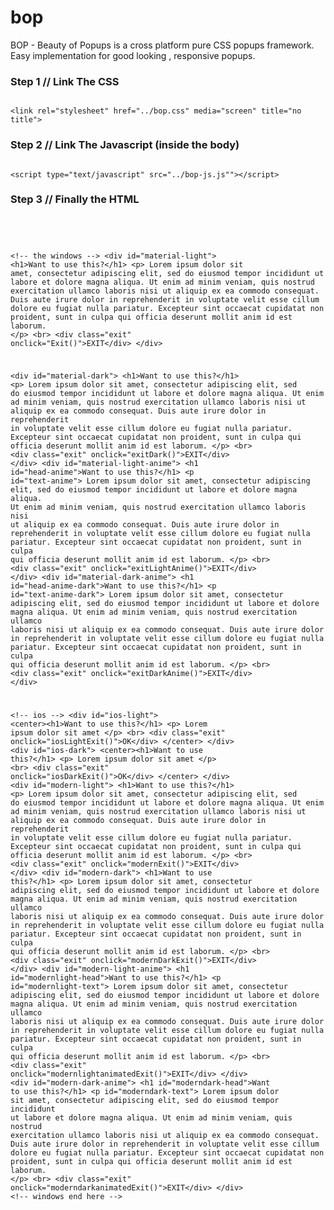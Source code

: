 # bop
BOP - Beauty of Popups is a cross platform pure CSS popups framework. Easy implementation for good looking , responsive popups.

<p>
<h3>Step 1 // Link The CSS</h3>
<code>
&#060;link rel="stylesheet" href="../bop.css" media="screen" title="no title"&#062;
</code>
<p>
<h3>Step 2 // Link The Javascript <b>(inside the body)</b></h3>
<code>
&#060;script type="text/javascript" src="../bop-js.js""&#062;&#060;/script&#062;
</code>
<p>
<h3>Step 3 // Finally the HTML</h3><br>
<code>

&#060;!-- the windows --&#062;
  &#060;div id="material-light"&#062;
  &#060;h1&#062;Want to use this?&#060;/h1&#062;
  &#060;p&#062;
    Lorem ipsum dolor sit amet, consectetur adipiscing elit, sed do eiusmod tempor incididunt ut labore et dolore magna aliqua. Ut enim ad minim veniam, quis nostrud exercitation ullamco laboris nisi ut aliquip ex ea commodo consequat. Duis aute irure dolor in reprehenderit in voluptate velit esse cillum dolore eu fugiat nulla pariatur. Excepteur sint occaecat cupidatat non proident, sunt in culpa qui officia deserunt mollit anim id est laborum.
  &#060;/p&#062;
  &#060;br&#062;
  &#060;div class="exit" onclick="Exit()"&#062;EXIT&#060;/div&#062;
  &#060;/div&#062;

  &#060;div id="material-dark"&#062;
  &#060;h1&#062;Want to use this?&#060;/h1&#062;
  &#060;p&#062;
    Lorem ipsum dolor sit amet, consectetur adipiscing elit, sed do eiusmod tempor incididunt ut labore et dolore magna aliqua. Ut enim ad minim veniam, quis nostrud exercitation ullamco laboris nisi ut aliquip ex ea commodo consequat. Duis aute irure dolor in reprehenderit in voluptate velit esse cillum dolore eu fugiat nulla pariatur. Excepteur sint occaecat cupidatat non proident, sunt in culpa qui officia deserunt mollit anim id est laborum.
  &#060;/p&#062;
  &#060;br&#062;
  &#060;div class="exit" onclick="exitDark()"&#062;EXIT&#060;/div&#062;
  &#060;/div&#062;
  &#060;div id="material-light-anime"&#062;
  &#060;h1 id="head-anime"&#062;Want to use this?&#060;/h1&#062;
  &#060;p id="text-anime"&#062;
    Lorem ipsum dolor sit amet, consectetur adipiscing elit, sed do eiusmod tempor incididunt ut labore et dolore magna aliqua. Ut enim ad minim veniam, quis nostrud exercitation ullamco laboris nisi ut aliquip ex ea commodo consequat. Duis aute irure dolor in reprehenderit in voluptate velit esse cillum dolore eu fugiat nulla pariatur. Excepteur sint occaecat cupidatat non proident, sunt in culpa qui officia deserunt mollit anim id est laborum.
  &#060;/p&#062;
  &#060;br&#062;
  &#060;div class="exit" onclick="exitLightAnime()"&#062;EXIT&#060;/div&#062;
  &#060;/div&#062;
  &#060;div id="material-dark-anime"&#062;
  &#060;h1 id="head-anime-dark"&#062;Want to use this?&#060;/h1&#062;
  &#060;p id="text-anime-dark"&#062;
    Lorem ipsum dolor sit amet, consectetur adipiscing elit, sed do eiusmod tempor incididunt ut labore et dolore magna aliqua. Ut enim ad minim veniam, quis nostrud exercitation ullamco laboris nisi ut aliquip ex ea commodo consequat. Duis aute irure dolor in reprehenderit in voluptate velit esse cillum dolore eu fugiat nulla pariatur. Excepteur sint occaecat cupidatat non proident, sunt in culpa qui officia deserunt mollit anim id est laborum.
  &#060;/p&#062;
  &#060;br&#062;
  &#060;div class="exit" onclick="exitDarkAnime()"&#062;EXIT&#060;/div&#062;
  &#060;/div&#062;

  &#060;!-- ios --&#062;
  &#060;div id="ios-light"&#062;
  &#060;center&#062;&#060;h1&#062;Want to use this?&#060;/h1&#062;
  &#060;p&#062;
    Lorem ipsum dolor sit amet
  &#060;/p&#062;
  &#060;br&#062;
  &#060;div class="exit" onclick="iosLightExit()"&#062;OK&#060;/div&#062;
&#060;/center&#062;
  &#060;/div&#062;
  &#060;div id="ios-dark"&#062;
  &#060;center&#062;&#060;h1&#062;Want to use this?&#060;/h1&#062;
  &#060;p&#062;
    Lorem ipsum dolor sit amet
  &#060;/p&#062;
  &#060;br&#062;
  &#060;div class="exit" onclick="iosDarkExit()"&#062;OK&#060;/div&#062;
&#060;/center&#062;
  &#060;/div&#062;
  &#060;div id="modern-light"&#062;
  &#060;h1&#062;Want to use this?&#060;/h1&#062;
  &#060;p&#062;
    Lorem ipsum dolor sit amet, consectetur adipiscing elit, sed do eiusmod tempor incididunt ut labore et dolore magna aliqua. Ut enim ad minim veniam, quis nostrud exercitation ullamco laboris nisi ut aliquip ex ea commodo consequat. Duis aute irure dolor in reprehenderit in voluptate velit esse cillum dolore eu fugiat nulla pariatur. Excepteur sint occaecat cupidatat non proident, sunt in culpa qui officia deserunt mollit anim id est laborum.
  &#060;/p&#062;
  &#060;br&#062;
  &#060;div class="exit" onclick="modernExit()"&#062;EXIT&#060;/div&#062;
  &#060;/div&#062;
  &#060;div id="modern-dark"&#062;
  &#060;h1&#062;Want to use this?&#060;/h1&#062;
  &#060;p&#062;
    Lorem ipsum dolor sit amet, consectetur adipiscing elit, sed do eiusmod tempor incididunt ut labore et dolore magna aliqua. Ut enim ad minim veniam, quis nostrud exercitation ullamco laboris nisi ut aliquip ex ea commodo consequat. Duis aute irure dolor in reprehenderit in voluptate velit esse cillum dolore eu fugiat nulla pariatur. Excepteur sint occaecat cupidatat non proident, sunt in culpa qui officia deserunt mollit anim id est laborum.
  &#060;/p&#062;
  &#060;br&#062;
  &#060;div class="exit" onclick="modernDarkExit()"&#062;EXIT&#060;/div&#062;
  &#060;/div&#062;
  &#060;div id="modern-light-anime"&#062;
  &#060;h1 id="modernlight-head"&#062;Want to use this?&#060;/h1&#062;
  &#060;p id="modernlight-text"&#062;
    Lorem ipsum dolor sit amet, consectetur adipiscing elit, sed do eiusmod tempor incididunt ut labore et dolore magna aliqua. Ut enim ad minim veniam, quis nostrud exercitation ullamco laboris nisi ut aliquip ex ea commodo consequat. Duis aute irure dolor in reprehenderit in voluptate velit esse cillum dolore eu fugiat nulla pariatur. Excepteur sint occaecat cupidatat non proident, sunt in culpa qui officia deserunt mollit anim id est laborum.
  &#060;/p&#062;
  &#060;br&#062;
  &#060;div class="exit" onclick="modernlightanimatedExit()"&#062;EXIT&#060;/div&#062;
  &#060;/div&#062;
  &#060;div id="modern-dark-anime"&#062;
  &#060;h1 id="moderndark-head"&#062;Want to use this?&#060;/h1&#062;
  &#060;p id="moderndark-text"&#062;
    Lorem ipsum dolor sit amet, consectetur adipiscing elit, sed do eiusmod tempor incididunt ut labore et dolore magna aliqua. Ut enim ad minim veniam, quis nostrud exercitation ullamco laboris nisi ut aliquip ex ea commodo consequat. Duis aute irure dolor in reprehenderit in voluptate velit esse cillum dolore eu fugiat nulla pariatur. Excepteur sint occaecat cupidatat non proident, sunt in culpa qui officia deserunt mollit anim id est laborum.
  &#060;/p&#062;
  &#060;br&#062;
  &#060;div class="exit" onclick="moderndarkanimatedExit()"&#062;EXIT&#060;/div&#062;
  &#060;/div&#062;
&#060;!-- windows end here --&#062;
</code>
